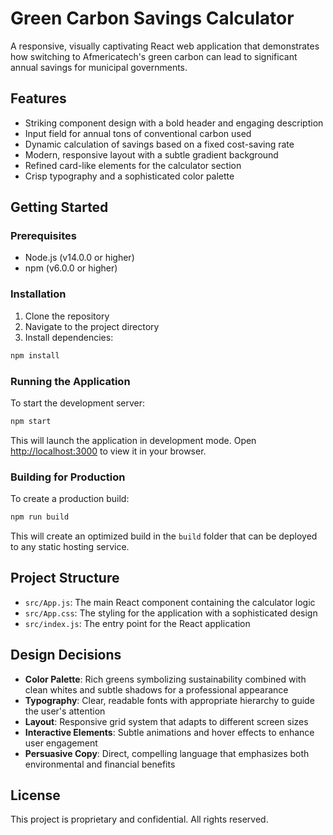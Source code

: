 # Green Carbon Savings Calculator

A responsive, visually captivating React web application that demonstrates how switching to Afmericatech's green carbon can lead to significant annual savings for municipal governments.

## Features

- Striking component design with a bold header and engaging description
- Input field for annual tons of conventional carbon used
- Dynamic calculation of savings based on a fixed cost-saving rate
- Modern, responsive layout with a subtle gradient background
- Refined card-like elements for the calculator section
- Crisp typography and a sophisticated color palette

## Getting Started

### Prerequisites

- Node.js (v14.0.0 or higher)
- npm (v6.0.0 or higher)

### Installation

1. Clone the repository
2. Navigate to the project directory
3. Install dependencies:

```bash
npm install
```

### Running the Application

To start the development server:

```bash
npm start
```

This will launch the application in development mode. Open [http://localhost:3000](http://localhost:3000) to view it in your browser.

### Building for Production

To create a production build:

```bash
npm run build
```

This will create an optimized build in the `build` folder that can be deployed to any static hosting service.

## Project Structure

- `src/App.js`: The main React component containing the calculator logic
- `src/App.css`: The styling for the application with a sophisticated design
- `src/index.js`: The entry point for the React application

## Design Decisions

- **Color Palette**: Rich greens symbolizing sustainability combined with clean whites and subtle shadows for a professional appearance
- **Typography**: Clear, readable fonts with appropriate hierarchy to guide the user's attention
- **Layout**: Responsive grid system that adapts to different screen sizes
- **Interactive Elements**: Subtle animations and hover effects to enhance user engagement
- **Persuasive Copy**: Direct, compelling language that emphasizes both environmental and financial benefits

## License

This project is proprietary and confidential. All rights reserved.
